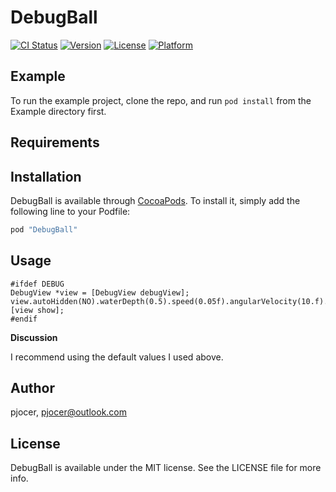 # DebugBall

[![CI Status](http://img.shields.io/travis/pjocer/DebugBall.svg?style=flat)](https://travis-ci.org/pjocer/DebugBall)
[![Version](https://img.shields.io/cocoapods/v/DebugBall.svg?style=flat)](http://cocoapods.org/pods/DebugBall)
[![License](https://img.shields.io/cocoapods/l/DebugBall.svg?style=flat)](http://cocoapods.org/pods/DebugBall)
[![Platform](https://img.shields.io/cocoapods/p/DebugBall.svg?style=flat)](http://cocoapods.org/pods/DebugBall)

## Example

To run the example project, clone the repo, and run `pod install` from the Example directory first.

## Requirements

## Installation

DebugBall is available through [CocoaPods](http://cocoapods.org). To install
it, simply add the following line to your Podfile:

```ruby
pod "DebugBall"
```

## Usage

```objc
#ifdef DEBUG
DebugView *view = [DebugView debugView];
view.autoHidden(NO).waterDepth(0.5).speed(0.05f).angularVelocity(10.f).phase(0).amplitude(1.f).commitTapAction(kDebugViewTapActionDisplayBorder);
[view show];
#endif
```

**Discussion**

I recommend using the default values I used above.

## Author

pjocer, pjocer@outlook.com

## License

DebugBall is available under the MIT license. See the LICENSE file for more info.
